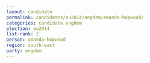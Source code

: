 ```yaml
---
layout: candidate
permalink: candidates/eu2014/engdem/amanda-hopwood/
categories: candidate engdem
election: eu2014
list-rank: 2
person: amanda-hopwood
region: south-east
party: engdem
---
```

